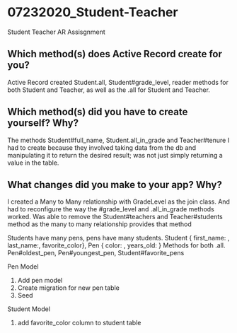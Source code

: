 # 07232020_Student-Teacher
Student Teacher AR Assisgnment

## Which method(s) does Active Record create for you?

Active Record created Student.all, Student#grade_level, reader methods for both Student and Teacher, as well as the .all for Student and Teacher.


## Which method(s) did you have to create yourself? Why? 

The methods Student#full_name, Student.all_in_grade and Teacher#tenure I had to create because they involved taking data from the db and manipulating it to return the desired result; was not just simply returning a value in the table.

## What changes did you make to your app? Why? 

I created a Many to Many relationship with GradeLevel as the join class. And had to reconfigure the way the #grade_level and .all_in_grade methods worked. Was able to remove the Student#teachers and Teacher#students method as the many to many relationship provides that method



Students have many pens, pens have many students. Student { first_name: , last_name:, favorite_color}, Pen { color: , years_old: } Methods for both .all. Pen#oldest_pen, Pen#youngest_pen, Student#favorite_pens

Pen Model
1.  Add pen model
2. Create migration for new pen table
3. Seed

Student Model
1. add favorite_color column to student table

